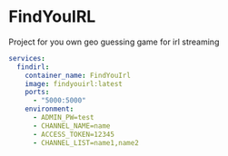 # FindYouIRL
Project for you own geo guessing game for irl streaming

```yaml
services:
  findirl:
    container_name: FindYouIrl
    image: findyouirl:latest
    ports:
      - "5000:5000"
    environment:
      - ADMIN_PW=test
      - CHANNEL_NAME=name
      - ACCESS_TOKEN=12345
      - CHANNEL_LIST=name1,name2
```